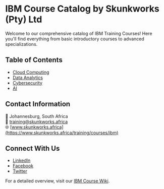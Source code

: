 # IBM Course Catalog by Skunkworks (Pty) Ltd

Welcome to our comprehensive catalog of IBM Training Courses! Here you'll find everything from basic introductory courses to advanced specializations.

## Table of Contents

- [Cloud Computing](./Cloud%20Computing/course-details.md)
- [Data Analytics](./Data%20Analytics/course-details.md)
- [Cybersecurity](./Cybersecurity/course-details.md)
- [AI](./AI/course-details.md)

## Contact Information

📍 Johannesburg, South Africa   
📧 [training@skunkworks.africa](mailto:training@skunkworks.africa)  
🌐 [www.skunkworks.africa](https://www.skunkworks.africa/training/courses/ibm)

## Connect With Us

- [LinkedIn](https://www.linkedin.com/company/skunkworksza/)
- [Facebook](https://www.facebook.com/Skunkworksza)
- [Twitter](https://twitter.com/Skunkworksza)

For a detailed overview, visit our [IBM Course Wiki](https://github.com/skunkworks-pty-ltd/ibm-course-catalog/wiki/IBM-Course-Catalog).
